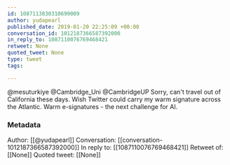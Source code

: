 ```yaml
---
id: 1087113830310699009
author: yudapearl
published_date: 2019-01-20 22:25:09 +00:00
conversation_id: 1012187366587392000
in_reply_to: 1087110076769468421
retweet: None
quoted_tweet: None
type: tweet
tags:

---
```


@mesuturkiye @Cambridge_Uni @CambridgeUP Sorry, can't travel out of California these days. Wish Twitter could carry my warm signature across the Atlantic. Warm e-signatures - the next challenge for AI.

### Metadata

Author: [[@yudapearl]]
Conversation: [[conversation-1012187366587392000]]
In reply to: [[1087110076769468421]]
Retweet of: [[None]]
Quoted tweet: [[None]]
